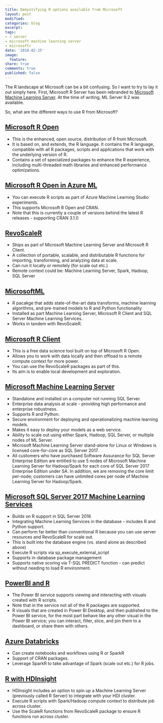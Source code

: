 ```yaml
---
title: Demystifying R options available from Microsoft 
layout: post
modified: 
categories: blog
excerpt: 
tags:
- r server
- microsoft machine learning server
- microsoftr
date: '2018-02-25'
image:
  feature: 
share: true
comments: true
published: false
---
```


The R landscape at Microsoft can be a bit confusing. So I want to try to lay it out simply here. First, Microsoft R Server has been rebranded to [Microsoft Machine Learning Server](https://blogs.technet.microsoft.com/machinelearning/2017/09/25/introducing-microsoft-machine-learning-server-9-2-release/). At the time of writing, ML Server 9.2 was available.

So, what are the different ways to use R from Microsoft?

## [Microsoft R Open](https://mran.microsoft.com/open)
* This is the enhanced, open source, distribution of R from Microsoft. 
* It is based on, and extends, the R language. It contains the R language, compatible with all R packages, scripts and applications that work with the underlying version of R. 
* Contains a set of specialized packages to enhance the R experience, including multi-threaded math libraries and enhanced performance optimizations.

## [Microsoft R Open in Azure ML](https://docs.microsoft.com/en-us/azure/machine-learning/studio-module-reference/execute-r-script)
* You can execute R scripts as part of Azure Machine Learning Studio experiments. 
* This supports Microsoft R Open and CRAN. 
* Note that this is currently a couple of versions behind the latest R releases - supporting CRAN 3.1.0

## [RevoScaleR](https://docs.microsoft.com/en-us/machine-learning-server/r-reference/revoscaler/revoscaler)
* Ships as part of Microsoft Machine Learning Server and Microsoft R Client.
* A collection of portable, scalable, and distributable R functions for importing, transforming, and analyzing data at scale. 
* Can run it locally or remotely (for scale out etc.)
* Remote context could be: Machine Learning Server, Spark, Hadoop, SQL Server

## [MicrosoftML](https://docs.microsoft.com/en-us/machine-learning-server/r/concept-what-is-the-microsoftml-package)
* R pacakge that adds state-of-the-art data transforms, machine learning algorithms, and pre-trained models to R and Python functionality
* Installed as part Machine Learning Server, Microsoft R Client and SQL Server Machine Learning Services.
* Works in tandem with RevoScaleR.

## [Microsoft R Client](https://docs.microsoft.com/en-us/machine-learning-server/r-client/what-is-microsoft-r-client)
* This is a free data science tool built on top of Microsoft R Open.
* Allows you to work with data locally and then offload to a remote compute context for more power.
* You can use the RevoScaleR packages as part of this.
* Its aim is to enable local development and exploration.

## [Microsoft Machine Learning Server](https://docs.microsoft.com/en-us/machine-learning-server/what-is-machine-learning-server)
* Standalone and installed on a computer not running SQL Server.
* Enterprise data analysis at scale - providing high performance and enterprise robustness.
* Supports R and Python.
* Secure environment for deploying and operationalizing machine learning models.
* Makes it easy to deploy your models as a web service.
* Ability to scale out using either Spark, Hadoop, SQL Server, or multiple nodes of ML Server.
* Microsoft Machine Learning Server stand-alone for Linux or Windows is licensed core-for-core as SQL Server 2017.
* All customers who have purchased Software Assurance for SQL Server Enterprise Edition are entitled to use 5 nodes of Microsoft Machine Learning Server for Hadoop/Spark for each core of SQL Server 2017 Enterprise Edition under SA. In addition, we are removing the core limit per-node; customers can have unlimited cores per node of Machine Learning Server for Hadoop/Spark.

## [Microsoft SQL Server 2017 Machine Learning Services](https://docs.microsoft.com/en-us/sql/advanced-analytics/what-s-new-in-sql-server-machine-learning-services)
* Builds on R support in SQL Server 2016
* Integrating Machine Learning Services in the database - includes R and Python support.
* Can perform far better than conventional R because you can use server resources and RevoScaleR for scale out.
* This is built into the database engine (vs. stand alone as described above)
* Execute R scripts via sp_execute_external_script 
* Supports in-database package management
* Supports native scoring via T-SQL PREDICT function - can predict without needing to load R environment.

## [PowerBI and R](https://docs.microsoft.com/en-us/power-bi/service-r-visuals)
* The Power BI service supports viewing and interacting with visuals created with R scripts. 
* Note that in the service not all of the R packages are supported. 
* R visuals that are created in Power BI Desktop, and then published to the Power BI service, for the most part behave like any other visual in the Power BI service; you can interact, filter, slice, and pin them to a dashboard, or share them with others. 

## [Azure Databricks](https://docs.azuredatabricks.net/spark/latest/sparkr/overview.html)
* Can create notebooks and workflows using R or SparkR
* Support of CRAN packages.
* Leverage SparkR to take advantage of Spark (scale out etc.) for R jobs.

## [R with HDInsight](https://docs.microsoft.com/en-us/azure/hdinsight/r-server/r-server-get-started)
* HDInsight includes an option to spin up a Machine Learning Server (previously called R Server) to integrate with your HDI cluster.
* Execute R scripts with Spark/Hadoop compute context to distribute job across cluster.
* Use the ScaleR functions from RevoScaleR package to ensure R functions run across cluster.


